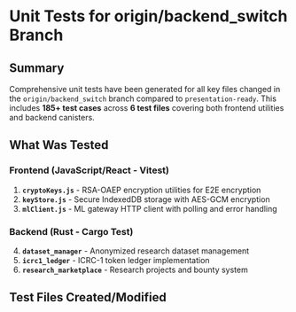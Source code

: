 # Unit Tests for origin/backend_switch Branch

## Summary

Comprehensive unit tests have been generated for all key files changed in the `origin/backend_switch` branch compared to `presentation-ready`. This includes **185+ test cases** across **6 test files** covering both frontend utilities and backend canisters.

## What Was Tested

### Frontend (JavaScript/React - Vitest)
1. **`cryptoKeys.js`** - RSA-OAEP encryption utilities for E2E encryption
2. **`keyStore.js`** - Secure IndexedDB storage with AES-GCM encryption  
3. **`mlClient.js`** - ML gateway HTTP client with polling and error handling

### Backend (Rust - Cargo Test)
4. **`dataset_manager`** - Anonymized research dataset management
5. **`icrc1_ledger`** - ICRC-1 token ledger implementation
6. **`research_marketplace`** - Research projects and bounty system

## Test Files Created/Modified